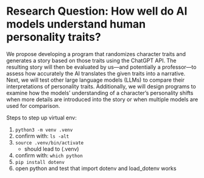 # Research Question: How well do AI models understand human personality traits?  

We propose developing a program that randomizes character traits and generates a story based on those traits using the ChatGPT API. The resulting story will then be evaluated by us—and potentially a professor—to assess how accurately the AI translates the given traits into a narrative. Next, we will test other large language models (LLMs) to compare their interpretations of personality traits. Additionally, we will design programs to examine how the models’ understanding of a character’s personality shifts when more details are introduced into the story or when multiple models are used for comparison.

Steps to step up virtual env:
1. `python3 -m venv .venv`
2. confirm with: `ls -alt`
3. `source .venv/bin/activate`
    - should lead to (.venv)
4. confirm with: `which python`
5. `pip install dotenv`
6. open python and test that import dotenv and load_dotenv works



